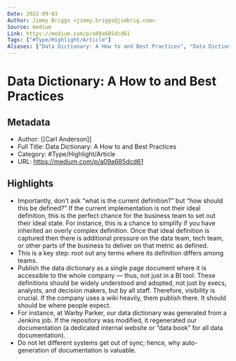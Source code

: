 ```yaml
---
Date: 2022-09-03
Author: Jimmy Briggs <jimmy.briggs@jimbrig.com>
Source: medium
Link: https://medium.com/p/a09a685dcd61
Tags: ["#Type/Highlight/Article"]
Aliases: ["Data Dictionary: A How to and Best Practices", "Data Dictionary: A How to and Best Practices"]
---
```

# Data Dictionary: A How to and Best Practices

## Metadata
- Author: [[Carl Anderson]]
- Full Title: Data Dictionary: A How to and Best Practices
- Category: #Type/Highlight/Article
- URL: https://medium.com/p/a09a685dcd61

## Highlights
- Importantly, don’t ask “what is the current definition?” but “how should this be defined?” If the current implementation is not their ideal definition, this is the perfect chance for the business team to set out their ideal state. For instance, this is a chance to simplify if you have inherited an overly complex definition. Once that ideal definition is captured then there is additional pressure on the data team, tech team, or other parts of the business to deliver on that metric as defined.
- This is a key step: root out any terms where its definition differs among teams.
- Publish the data dictionary as a single page document where it is accessible to the whole company — thus, not just in a BI tool. These definitions should be widely understood and adopted, not just by execs, analysts, and decision makers, but by all staff. Therefore, visibility is crucial. If the company uses a wiki heavily, them publish there. It should should be where people expect.
- For instance, at Warby Parker, our data dictionary was generated from a Jenkins job. If the repository was modified, it regenerated our documentation (a dedicated internal website or “data book” for all data documentation).
- Do not let different systems get out of sync; hence, why auto-generation of documentation is valuable.
